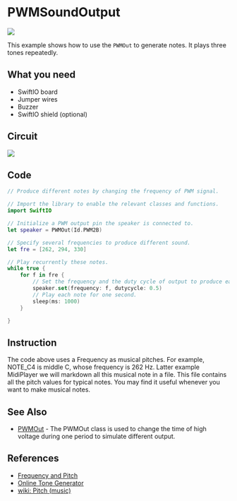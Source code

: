 # PWMSoundOutput

![](../../.gitbook/assets/PWM.gif)

This example shows how to use the `PWMOut` to generate notes. It plays three tones repeatedly.

## What you need

* SwiftIO board
* Jumper wires
* Buzzer
* SwiftIO shield \(optional\)

## Circuit

![](../../.gitbook/assets/PWMSoundOutput%20%281%29.png)

## Code

```swift
// Produce different notes by changing the frequency of PWM signal.

// Import the library to enable the relevant classes and functions.
import SwiftIO

// Initialize a PWM output pin the speaker is connected to.
let speaker = PWMOut(Id.PWM2B)

// Specify several frequencies to produce different sound.
let fre = [262, 294, 330]

// Play recurrently these notes.
while true {
    for f in fre {
        // Set the frequency and the duty cycle of output to produce each note.
        speaker.set(frequency: f, dutycycle: 0.5)
        // Play each note for one second.
        sleep(ms: 1000)
    }

}
```

## Instruction

The code above uses a Frequency as musical pitches. For example, NOTE\_C4 is middle C, whose frequency is 262 Hz. Latter example MidiPlayer we will markdown all this musical note in a file. This file contains all the pitch values for typical notes. You may find it useful whenever you want to make musical notes.

## See Also

* [PWMOut](https://swiftioapi.madmachine.io/Classes/PWMOut.html) - The PWMOut class is used to change the time of high voltage during one period to simulate different output. 

## References

* [Frequency and Pitch](http://www.vias.org/crowhurstba/crowhurst_basic_audio_vol1_006.html)
* [Online Tone Generator](https://www.szynalski.com/tone-generator/)
* [wiki: Pitch \(music\)](https://en.wikipedia.org/wiki/Pitch_%28music%29)

